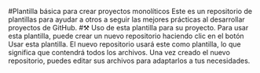 #Plantilla básica para crear proyectos monolíticos
Este es un repositorio de plantillas para ayudar a otros a seguir las mejores prácticas al desarrollar proyectos de GitHub.
#⚒️ Uso de esta plantilla para su proyecto.
Para usar esta plantilla, puede crear un nuevo repositorio haciendo clic en el botón Usar esta plantilla.
El nuevo repositorio usará este como plantilla, lo que significa que contendrá todos los archivos. Una vez creado el nuevo repositorio, puedes editar sus archivos para adaptarlos a tus necesidades.

